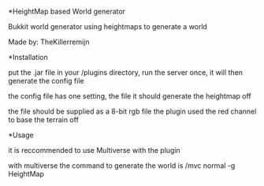 *HeightMap based World generator

Bukkit world generator using heightmaps to generate a world

Made by: TheKillerremijn

*Installation

put the .jar file in your /plugins directory, run the server once, it will then generate the config file

the config file has one setting, the file it should generate the heightmap off

the file should be supplied as a 8-bit rgb file
the plugin used the red channel to base the terrain off

*Usage

it is reccommended to use Multiverse with the plugin

with multiverse the command to generate the world is /mvc <name> normal -g HeightMap